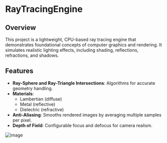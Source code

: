 # RayTracingEngine

## Overview
This project is a lightweight, CPU-based ray tracing engine that demonstrates foundational concepts of computer graphics and rendering. It simulates realistic lighting effects, including shading, reflections, refractions, and shadows.

## Features
- **Ray-Sphere and Ray-Triangle Intersections**: Algorithms for accurate geometry handling.
- **Materials**:
  - Lambertian (diffuse)
  - Metal (reflective)
  - Dielectric (refractive)
- **Anti-Aliasing**: Smooths rendered images by averaging multiple samples per pixel.
- **Depth of Field**: Configurable focus and defocus for camera realism.

![image](https://github.com/user-attachments/assets/ee47e9d7-b68b-47d5-8579-a7a1c0bdd7f4)
